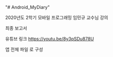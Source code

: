 "# Android_MyDiary" 

2020년도 2학기 모바일 프로그래밍 임민규 교수님 강의

최종 보고서 

유튜브 링크
https://youtu.be/8y3pSDu878U

앱 전체 파일 로 구성 

